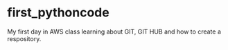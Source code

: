 # first_pythoncode
My first day in AWS class learning about GIT, GIT HUB and how to create a respository.

